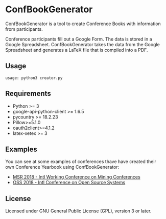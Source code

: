 # ConfBookGenerator

ConfBookGenerator is a tool to create Conference Books with information from participants.

Conference participants fill out a Google Form. The data is stored in a Google Spreadsheet. ConfBookGenerator takes the data from the Google Spreadsheet and generates a LaTeX file that is compiled into a PDF.

## Usage

```
usage: python3 creator.py

```

## Requirements

* Python >= 3
* google-api-python-client >= 1.6.5
* pycountry >= 18.2.23
* Pillow>=5.1.0
* oauth2client>=4.1.2
* latex-xetex >= 3

## Examples

You can see at some examples of conferences thave have created their own Conference Yearbook using ConfBookGenerator:

* [MSR 2018 - Intl Working Conference on Mining Conferences](https://gsyc.urjc.es/~grex/2018-MSR-Confbook.pdf)
* [OSS 2018 - Intl Conference on Open Source Systems](https://gsyc.urjc.es/~grex/2018-OSS-Confbook.pdf)

## License

Licensed under GNU General Public License (GPL), version 3 or later.

